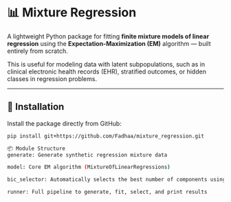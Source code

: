 # 📊 Mixture Regression

A lightweight Python package for fitting **finite mixture models of linear regression** using the **Expectation-Maximization (EM)** algorithm — built entirely from scratch.

This is useful for modeling data with latent subpopulations, such as in clinical electronic health records (EHR), stratified outcomes, or hidden classes in regression problems.

---

## 🔧 Installation

Install the package directly from GitHub:

```bash
pip install git+https://github.com/Fadhaa/mixture_regression.git

📦 Module Structure
generate: Generate synthetic regression mixture data

model: Core EM algorithm (MixtureOfLinearRegressions)

bic_selector: Automatically selects the best number of components using BIC

runner: Full pipeline to generate, fit, select, and print results


